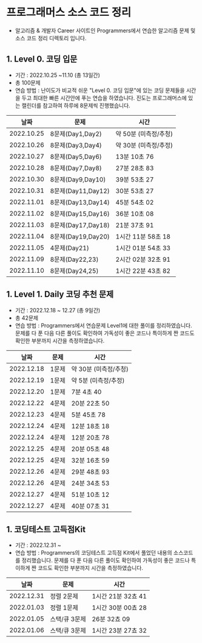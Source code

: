 # 프로그래머스 소스 코드 정리 

- 알고리즘 & 개발자 Career 사이트인 Programmers에서 연습한 알고리즘 문제 및 소스 코드 정리 디렉토리 입니다. 

## 1. Level 0. 코딩 입문
- 기간 : 2022.10.25 ~11.10 (총 13일간)
- 총 100문제 
- 연습 방법 : 난이도가 비교적 쉬운 "Level 0. 코딩 입문"에 있는 코딩 문제들을 시간을 두고 최대한 빠른 시간안에 푸는 연습을 하였습니다. 진도는 프로그래머스에 있는 캘린더를 참고하여 하루에 8문제씩 진행했습니다. 

|날짜|문제|시간|
|-|-|-|
|2022.10.25|8문제(Day1,Day2)| 약 50분 (미측정/추청)|
|2022.10.26|8문제(Day3,Day4)| 약 30분 (미측정/추정)|
|2022.10.27|8문제(Day5,Day6)| 13분 10초 76|
|2022.10.28|8문제(Day7,Day8)| 27분 28초 83|
|2022.10.30|8문제(Day9,Day10)| 39분 53초 27|
|2022.10.31|8문제(Day11,Day12)| 30분 53초 27|
|2022.11.01|8문제(Day13,Day14)| 45분 54초 02|
|2022.11.02|8문제(Day15,Day16)| 36분 10초 08|
|2022.11.03|8문제(Day17,Day18)| 21분 37초 91|
|2022.11.04|8문제(Day19,Day20)| 1시간 11분 58초 18|
|2022.11.05|4문제(Day21)| 1시간 01분 54초 33|
|2022.11.09|8문제(Day22,23)| 2시간 02분 32초 91|
|2022.11.10|8문제(Day24,25)| 1시간 22분 43초 82|

## 1. Level 1. Daily 코딩 추천 문제 

- 기간 : 2022.12.18 ~ 12.27 (총 9일간)
- 총 42문제
- 연습 방법 : Programmers에서 연습문제 Level1에 대한 풀이를 정리하였습니다. 문제를 다 푼 다음 다른 풀이도 확인하여 가독성이 좋은 코드나 특이하게 짠 코드도 확인한 부분까지 시간을 측정하였습니다. 

|날짜|문제|시간|
|-|-|-|
|2022.12.18|1문제| 약 30분 (미측정/추청)|
|2022.12.19|1문제| 약 5분 (미측정/추정)|
|2022.12.20|1문제| 7분 4초 40|
|2022.12.22|4문제| 20분 22초 50|
|2022.12.23|4문제| 5분 45초 78|
|2022.12.24|4문제| 12분 18초 18|
|2022.12.24|4문제| 12분 20초 78|
|2022.12.25|4문제| 20분 05초 48|
|2022.12.25|4문제| 32분 16초 59|
|2022.12.26|4문제| 29분 48초 93|
|2022.12.26|4문제| 24분 34초 53|
|2022.12.27|4문제| 51분 10초 12|
|2022.12.27|4문제| 40분 07초 31|

## 1. 코딩테스트 고득점Kit

- 기간 : 2022.12.31 ~
- 연습 방법 : Programmers의 코딩테스트 고득점 Kit에서 풀었던 내용의 소스코드를 정리했습니다.  문제를 다 푼 다음 다른 풀이도 확인하여 가독성이 좋은 코드나 특이하게 짠 코드도 확인한 부분까지 시간을 측정하였습니다. 

|날짜|문제|시간|
|-|-|-|
|2022.12.31| 정렬 2문제| 1시간 21분 32쵸 41|
|2022.01.03| 정렬 1문제| 1시간 30분 00쵸 28|
|2022.01.05| 스택/큐 3문제| 26분 32쵸 09|
|2022.01.06| 스택/큐 3문제| 1시간 23분 27쵸 32|